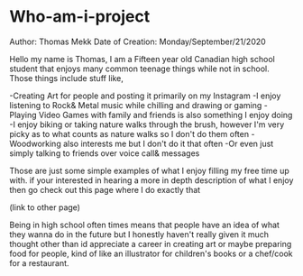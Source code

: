 # Who-am-i-project

Author: Thomas Mekk       Date of Creation: Monday/September/21/2020

Hello my name is Thomas,
I am a Fifteen year old Canadian high school student that enjoys many common teenage things while not in school. Those things include stuff like,

  -Creating Art for people and posting it primarily on my Instagram
  -I enjoy listening to Rock& Metal music while chilling and drawing or gaming
  -Playing Video Games with family and friends is also something I enjoy doing
  -I enjoy biking or taking nature walks through the brush, however I'm very
   picky as to what counts as nature walks so I don't do them often
  -Woodworking also interests me but I don't do it that often
  -Or even just simply talking to friends over voice call& messages

Those are just some simple examples of what I enjoy filling my free time up with. if your interested in hearing a more in depth description of what I enjoy then go check out this page where I do exactly that

(link to other page)

Being in high school often times means that people have an idea of what they wanna do in the future but I honestly haven't really given it much thought other than id appreciate a career in creating art or maybe preparing food for people, kind of like an illustrator for children's books or a chef/cook for a restaurant.
